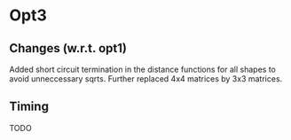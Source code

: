 # Opt3

## Changes (w.r.t. opt1)

Added short circuit termination in the distance functions for all shapes to avoid unneccessary sqrts.
Further replaced 4x4 matrices by 3x3 matrices.


## Timing

TODO
